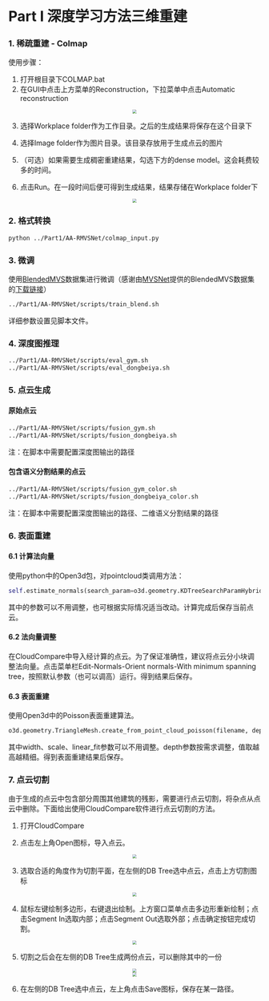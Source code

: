 # Part I 深度学习方法三维重建

### 1. 稀疏重建 - Colmap

使用步骤：

1. 打开根目录下COLMAP.bat
2. 在GUI中点击上方菜单的Reconstruction，下拉菜单中点击Automatic reconstruction

<center><img src="../imgs/col_1.png" style="zoom:50%;" /></center>

3. 选择Workplace folder作为工作目录。之后的生成结果将保存在这个目录下

4. 选择Image folder作为图片目录。该目录存放用于生成点云的图片

5. （可选）如果需要生成稠密重建结果，勾选下方的dense model。这会耗费较多的时间。

6. 点击Run。在一段时间后便可得到生成结果，结果存储在Workplace folder下

<center><img src="../imgs/col_2.png" style="zoom:50%;" /></center>



### 2. 格式转换

```bash
python ../Part1/AA-RMVSNet/colmap_input.py
```



### 3. 微调

使用[BlendedMVS](https://github.com/YoYo000/BlendedMVS)数据集进行微调（感谢由[MVSNet](https://github.com/YoYo000/MVSNet)提供的BlendedMVS数据集的[下载链接](https://drive.google.com/open?id=1ilxls-VJNvJnB7IaFj7P0ehMPr7ikRCb)）

```bash
../Part1/AA-RMVSNet/scripts/train_blend.sh
```

详细参数设置见脚本文件。



### 4. 深度图推理

```bash
../Part1/AA-RMVSNet/scripts/eval_gym.sh
../Part1/AA-RMVSNet/scripts/eval_dongbeiya.sh
```



### 5. 点云生成

#### 原始点云

```bash
../Part1/AA-RMVSNet/scripts/fusion_gym.sh
../Part1/AA-RMVSNet/scripts/fusion_dongbeiya.sh
```

注：在脚本中需要配置深度图输出的路径



#### 包含语义分割结果的点云

```bash
../Part1/AA-RMVSNet/scripts/fusion_gym_color.sh
../Part1/AA-RMVSNet/scripts/fusion_dongbeiya_color.sh
```

注：在脚本中需要配置深度图输出的路径、二维语义分割结果的路径



### 6. 表面重建

#### 6.1 计算法向量

使用python中的Open3d包，对pointcloud类调用方法：

```python
self.estimate_normals(search_param=o3d.geometry.KDTreeSearchParamHybrid(radius=0.01, max_nn=100))
```

其中的参数可以不用调整，也可根据实际情况适当改动。计算完成后保存当前点云。



#### 6.2 法向量调整

在CloudCompare中导入经计算的点云。为了保证准确性，建议将点云分小块调整法向量。点击菜单栏Edit-Normals-Orient normals-With minimum spanning tree，按照默认参数（也可以调高）运行。得到结果后保存。



#### 6.3 表面重建

使用Open3d中的Poisson表面重建算法。

```python
o3d.geometry.TriangleMesh.create_from_point_cloud_poisson(filename, depth=11, width=0, scale=1.1, linear_fit=False)[0]
```

其中width、scale、linear_fit参数可以不用调整。depth参数按需求调整，值取越高越精细。得到表面重建结果后保存。



### 7. 点云切割

由于生成的点云中包含部分周围其他建筑的残影，需要进行点云切割，将杂点从点云中删除。下面给出使用CloudCompare软件进行点云切割的方法。

1. 打开CloudCompare

2. 点击左上角Open图标，导入点云。

<center><img src="../imgs/slice1.PNG" style="zoom:50%;" /></center>



3. 选取合适的角度作为切割平面，在左侧的DB Tree选中点云，点击上方切割图标

<center><img src="../imgs/slice2.PNG" style="zoom:50%;" /></center>



4. 鼠标左键绘制多边形，右键退出绘制。上方窗口菜单点击多边形重新绘制；点击Segment In选取内部；点击Segment Out选取外部；点击确定按钮完成切割。

<center><img src="../imgs/slice3.PNG" style="zoom:50%;" /></center>



5. 切割之后会在左侧的DB Tree生成两份点云，可以删除其中的一份

<center><img src="../imgs/slice5.PNG" style="zoom:50%;" /></center>



<center><img src="../imgs/slice4.PNG" style="zoom:50%;" /></center>



6. 在左侧的DB Tree选中点云，左上角点击Save图标，保存在某一路径。

